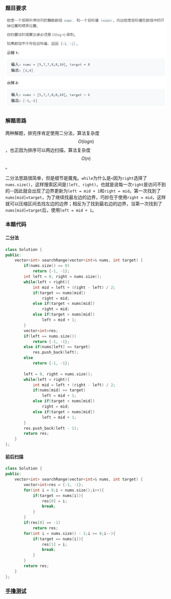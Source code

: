 ### 题目要求

![](./pic/34.png)

### 解题思路

两种解题，排完序肯定使用二分法，算法复杂度$$O(logn)$$，也正因为排序可以两边扫描，算法复杂度$$O(n)$$。

二分法思路很简单，但是细节是魔鬼。`while`为什么是`<`因为`right`选择了`nums.size()`，这样搜索区间是`[left, right)`，也就是说每一次`right`是访问不到的--因此就会出现了边界更新为`left = mid + 1`和`right = mid`。第一次找到了`nums[mid]=target`，为了继续找最左边的边界，巧妙在于使用`right = mid`，这样就可以压缩区间去找左边的边界；相反为了找到最右边的边界，当第一次找到了`nums[mid]=target`后，使用`left = mid + 1`。

### 本题代码

#### 二分法

```c++
class Solution {
public:
    vector<int> searchRange(vector<int>& nums, int target) {
        if(nums.size() == 0)
            return {-1, -1};
        int left = 0, right = nums.size();
        while(left < right){
            int mid = left + (right - left) / 2;
            if(target == nums[mid])
                right = mid;
            else if(target < nums[mid])
                right = mid;
            else if(target > nums[mid])
                left = mid + 1;
        }
        vector<int>res;
        if(left == nums.size())
            return {-1, -1};
        else if(nums[left] == target)
            res.push_back(left);
        else
            return {-1, -1};

        left = 0, right = nums.size();
        while(left < right){
            int mid = left + (right - left) / 2;
            if(nums[mid] == target)
                left = mid + 1;
            else if(target < nums[mid])
                right = mid;
            else if(target > nums[mid])
                left = mid + 1;
        } 
        res.push_back(left - 1);
        return res;
    }
};
```

#### 前后扫描

```c++
class Solution {
public:
    vector<int> searchRange(vector<int>& nums, int target) {
        vector<int>res = {-1, -1};
        for(int i = 0;i < nums.size();i++){
            if(target == nums[i]){
                res[0] = i;
                break;
            }
        }
        if(res[0] == -1)
            return res;
        for(int i = nums.size() - 1;i >= 0;i--){
            if(target == nums[i]){
                res[1] = i;
                break;
            }
        }
        return res;
    }
};
```

### [手撸测试](<https://leetcode-cn.com/problems/find-first-and-last-position-of-element-in-sorted-array/>) 
